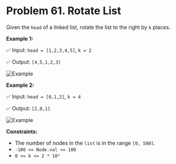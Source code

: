 # Problem 61. Rotate List

Given the ```head``` of a linked list, rotate the list to the right by ```k``` places.

__Example 1:__

✅ Input: ```head = [1,2,3,4,5]```, ```k = 2```

✅ Output: ```[4,5,1,2,3]```

![Example](https://imgur.com/YIH2Ndo.png)

__Example 2:__

✅ Input: ```head = [0,1,2]```, ```k = 4```

✅ Output: ```[2,0,1]```

![Example](https://imgur.com/YtK8lt2.png)
 
__Constraints:__
- The number of nodes in the ```list``` is in the range ```[0, 500]```.
- ```-100 <= Node.val <= 100```
- ```0 <= k <= 2 * 10⁹```
